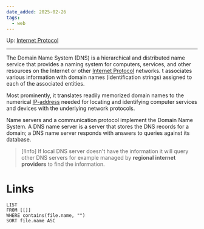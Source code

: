 ```yaml
---
date_added: 2025-02-26
tags:
  - web
---
```

Up: [Internet Protocol](Internet%20Protocol.md)
___
 The Domain Name System (DNS) is a hierarchical and distributed name service that provides a naming system for computers, services, and other resources on the Internet or other [Internet Protocol](Internet%20Protocol.md) networks.
t associates various information with domain names (identification strings) assigned to each of the associated entities.

Most prominently, it translates readily memorized domain names to the numerical [IP-address](IP-address.md) needed for locating and identifying computer services and devices with the underlying network protocols.

Name servers and a communication protocol implement the Domain Name System. A DNS name server is a server that stores the DNS records for a domain; a DNS name server responds with answers to queries against its database. 

>[!Info]
> If local DNS server doesn't have the information it will query other DNS servers for example managed by **regional internet providers** to find the information. 

# Links
```dataview
LIST
FROM [[]]
WHERE contains(file.name, "")
SORT file.name ASC
```
